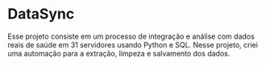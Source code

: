 # DataSync
Esse projeto consiste em um processo de integração e  análise com dados reais de saúde em 31 servidores usando Python e SQL. Nesse  projeto, criei uma automação para a extração, limpeza e salvamento dos dados. 
